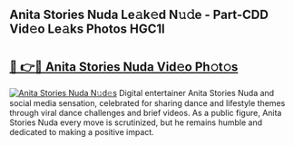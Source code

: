 ## Anita Stories Nuda Le𝚊k𝚎d N𝚞𝚍e - Part-CDD Vid𝚎o Le𝚊ks Photos HGC1l

# <h2><a href="http://fbd3qbv.evod.top/?m=Anita+Stories+Nuda">🔗 👉🔴 Anita Stories Nuda Vid𝚎o Ph𝚘t𝚘s</a></h2>

[![Anita Stories Nuda N𝚞d𝚎s](https://i.imgur.com/8V9OHl7.gif)](http://fbd3qbv.evod.top/?m=Anita+Stories+Nuda)
Digital entertainer Anita Stories Nuda and social media sensation, celebrated for sharing dance and lifestyle themes through viral dance challenges and brief videos. As a public figure, Anita Stories Nuda every move is scrutinized, but he remains humble and dedicated to making a positive impact. 
